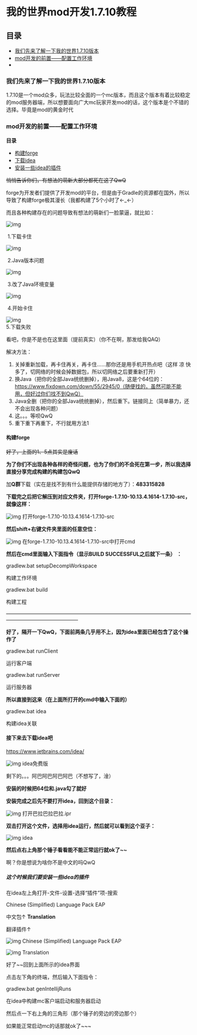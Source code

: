 # 我的世界mod开发1.7.10教程

## 目录

- [我们先来了解一下我的世界1.7.10版本](#我们先来了解一下我的世界1.7.10版本)
- [mod开发的前置——配置工作环境](#mod开发的前置——配置工作环境)
- 

### 我们先来了解一下我的世界1.7.10版本

1.7.10是一个mod众多，玩法比较全面的一个mc版本，而且这个版本有着比较稳定的mod服务器端，所以想要面向广大mc玩家开发mod的话，这个版本是个不错的选择。毕竟是mod的黄金时代

### mod开发的前置——配置工作环境

**目录**

- [构建forge](#构建forge)
- [下载idea](#接下来去下载idea吧)
- [安装一些idea的插件](#这个时候我们要安装一些idea的插件)

~~悄悄告诉你们，有想法的萌新大部分都死在这了QwQ~~

forge为开发者们提供了开发mod的平台，但是由于Gradle的资源都在国外，所以导致了构建forge极其漫长（我都构建了5个小时了←_←）

而且各种构建存在的问题导致有想法的萌新们一脸蒙逼，就比如：

![img](https://i0.hdslb.com/bfs/article/3508115fd96d58e0e048f73e96504c6a388db730.png)

​																									1.下载卡住



![img](https://i0.hdslb.com/bfs/article/ea3d5563131867864416a4210992780bc6c23f35.png)

​																								2.Java版本问题



![img](https://i0.hdslb.com/bfs/article/f927ac4f2ae0cb284904c4354f71130e62ef09de.jpg)

​																						3.改了Java环境变量



![img](https://i0.hdslb.com/bfs/article/749babbb30a3ba9048e847a3f60c9df8c393f684.png)

​																								4.开始卡住



![img](https://i0.hdslb.com/bfs/article/b4451d6383c82575f1d23cbb43bce7c1beb8ced1.png)																									
5.下载失败

看吧，你是不是也在这里面（提前真实）（你不在啊，那发给我QAQ）

解决方法：

1. 关掉重新加载，再卡住再关，再卡住......那你还是用手机开热点吧（这样 凉 快多了，切网络的时候会掉数据包，所以切网络之后要重新打开）
2. 换Java（把你的全部Java统统删掉），用Java8，这是个64位的：https://www.fixdown.com/down/55/2945/0（随便找的，虽然可能不能用，但好过你们找不到QwQ）
3. Java全删（把你的全部Java统统删掉），然后重下。链接同上（简单暴力，还不会出现各种问题）
4. 这。。。等呗QwQ
5. 重下重下再重下，不行就用方法1

#### 构建forge

~~好了，上面的1、5点其实是废话~~

**为了你们不出现各种各样的奇怪问题，也为了你们的不会死在第一步，所以我选择直接分享完成构建的构建包QwQ**

加**Q群**下载（实在是找不到有什么能提供存储的地方了）：**483315828**

**下载完之后把它解压到对应文件夹，打开forge-1.7.10-10.13.4.1614-1.7.10-src，就像这样：**

![img](https://i0.hdslb.com/bfs/article/88fb0167be8bfad2f4aefa11698e282a9cf3e0da.png)
打开forge-1.7.10-10.13.4.1614-1.7.10-src

**然后shift+右键文件夹里面的任意空位：**

![img](https://i0.hdslb.com/bfs/article/bc5f6c3ae92803358982a2fa07904744ce9d158f.jpg)
在forge-1.7.10-10.13.4.1614-1.7.10-src中打开cmd

**然后在cmd里面输入下面指令（显示BUILD SUCCESSFUL之后就下一条） ：**

gradlew.bat setupDecompWorkspace

构建工作环境

gradlew.bat build

构建工程

——————————————————————————————————————————————————

**好了，隔开一下QwQ，下面前两条几乎用不上，因为idea里面已经包含了这个操作了**

gradlew.bat runClient

运行客户端

gradlew.bat runServer

运行服务器

**所以直接到这来（在上面所打开的cmd中输入下面的）**

gradlew.bat idea

构建idea关联

#### 接下来去下载idea吧

https://www.jetbrains.com/idea/

![img](https://i0.hdslb.com/bfs/article/7290fac09c505be7aceb1102729b747c493d59d4.png)
idea免费版

剩下的。。。阿巴阿巴阿巴阿巴（不想写了，淦）

**安装的时候把64位和.java勾了就好**

**安装完成之后先不要打开idea，回到这个目录：**

![img](https://i0.hdslb.com/bfs/article/5e48cfe22325bafe4828171dab2bb83127fa86c9.png)
打开巴拉巴拉巴拉.ipr

**双击打开这个文件，选择用idea运行，然后就可以看到这个亚子：**

![img](https://i0.hdslb.com/bfs/article/37f5d3eacd4c64295feb21dc8d19dd97f1e01f9a.png)
idea

**然后点右上角那个锤子看看能不能正常运行就ok了~~**

啊？你是想说为啥你不是中文的吗QwQ

##### **这个时候我们要安装一些idea的插件**

在idea左上角打开-文件-设置-选择“插件”项-搜索

Chinese (Simplified) Language Pack EAP

中文包↑
**Translation**

翻译插件↑



![img](https://i0.hdslb.com/bfs/article/bf02e77a9958b962ae9528a12a494bbb26292d71.png)
Chinese (Simplified) Language Pack EAP



![img](https://i0.hdslb.com/bfs/article/fcb6b2d542907b2b668e8c2e41f8a77c0bb20363.png)
Translation

好了~~回到上面所示的idea界面

点击左下角的终端，然后输入下面指令：

gradlew.bat genIntellijRuns

在idea中构建mc客户端启动和服务器启动

然后点一下右上角的三角形（那个锤子的旁边的旁边那个）

如果能正常启动mc的话那就ok了~~~
